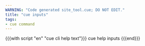 ```yaml
---
WARNING: "Code generated site_tool.cue; DO NOT EDIT."
title: "cue inputs"
tags:
- cue command
---
```


{{{with script "en" "cue cli help text"}}}
cue help inputs
{{{end}}}
